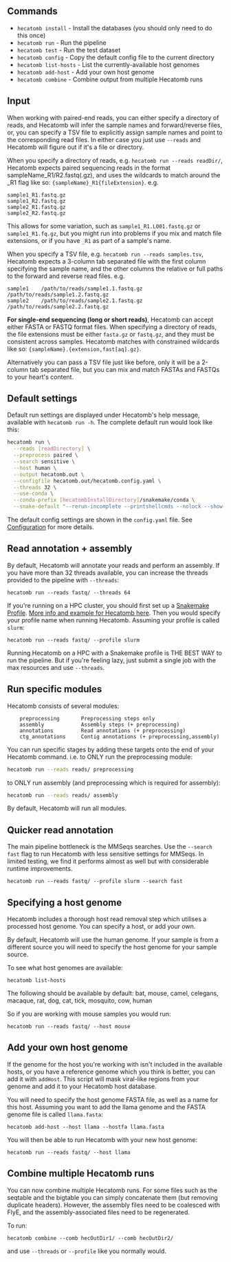 ## Commands

* `hecatomb install` - Install the databases (you should only need to do this once)
* `hecatomb run` - Run the pipeline
* `hecatomb test` - Run the test dataset
* `hecatomb config` - Copy the default config file to the current directory
* `hecatomb list-hosts` - List the currently-available host genomes
* `hecatomb add-host` - Add your own host genome
* `hecatomb combine` - Combine output from multiple Hecatomb runs


## Input

When working with paired-end reads,
you can either specify a directory of reads, and Hecatomb will infer the sample names and forward/reverse files, or,
you can specify a TSV file to explicitly assign sample names and point to the corresponding read files.
In either case you just use `--reads` and Hecatomb will figure out if it's a file or directory.

When you specify a directory of reads, e.g. `hecatomb run --reads readDir/`, 
Hecatomb expects paired sequencing reads in the format sampleName_R1/R2.fastq(.gz), 
and uses the wildcards to match around the _R1 flag like so: `{sampleName}_R1{fileExtension}`. e.g. 

```text
sample1_R1.fastq.gz
sample1_R2.fastq.gz
sample2_R1.fastq.gz
sample2_R2.fastq.gz
```

This allows for some variation, such as `sample1_R1.L001.fastq.gz` or `sample1_R1.fq.gz`,
but you might run into problems if you mix and match file extensions, 
or if you have `_R1` as part of a sample's name.

When you specify a TSV file, e.g. `hecatomb run --reads samples.tsv`, 
Hecatomb expects a 3-column tab separated file with the first column specifying the sample name, 
and the other columns the relative or full paths to the forward and reverse read files. e.g.

```text
sample1    /path/to/reads/sample1.1.fastq.gz    /path/to/reads/sample1.2.fastq.gz
sample2    /path/to/reads/sample2.1.fastq.gz    /path/to/reads/sample2.2.fastq.gz
```

__For single-end sequencing (long or short reads)__, Hecatomb can accept either FASTA or FASTQ format files.
When specifying a directory of reads, the file extensions must be either `fasta.gz` or `fastq.gz`,
and they must be consistent across samples.
Hecatomb matches with constrained wildcards like so: `{sampleName}.{extension,fast[aq].gz}`.

Alternatively you can pass a TSV file just like before, only it will be a 2-column tab separated file,
but you can mix and match FASTAs and FASTQs to your heart's content.


## Default settings

Default run settings are displayed under Hecatomb's help message, available with `hecatomb run -h`.
The complete default run would look like this:

```bash
hecatomb run \
  --reads [readDirectory] \
  --preprocess paired \
  --search sensitive \
  --host human \
  --output hecatomb.out \
  --configfile hecatomb.out/hecatomb.config.yaml \
  --threads 32 \
  --use-conda \
  --conda-prefix [hecatombInstallDirectory]/snakemake/conda \
  --snake-default "--rerun-incomplete --printshellcmds --nolock --show-failed-logs"
```

The default config settings are shown in the `config.yaml` file.
See [Configuration](configuration.md) for more details.


## Read annotation + assembly

By default, Hecatomb will annotate your reads and perform an assembly.
If you have more than 32 threads available, you can increase the threads provided to the pipeline with `--threads`:

```shell
hecatomb run --reads fastq/ --threads 64
```

If you're running on a HPC cluster, you should first set up a 
[Snakemake Profile](https://snakemake.readthedocs.io/en/stable/executing/cli.html#profiles).
[More info and example for Hecatomb here](configuration.md#profiles-for-hpc-clusters).
Then you would specify your profile name when running Hecatomb.
Assuming your profile is called `slurm`:

```shell
hecatomb run --reads fastq/ --profile slurm
```

Running Hecatomb on a HPC with a Snakemake profile is THE BEST WAY to run the pipeline.
But if you're feeling lazy, just submit a single job with the max resources and use `--threads`.


## Run specific modules

Hecatomb consists of several modules:
```text
    preprocessing       Preprocessing steps only
    assembly            Assembly steps (+ preprocessing)
    annotations         Read annotations (+ preprocessing)
    ctg_annotations     Contig annotations (+ preprocessing,assembly)
```

You can run specific stages by adding these targets onto the end of your Hecatomb command.
i.e. to ONLY run the preprocessing module:

```bash
hecatomb run --reads reads/ preprocessing
```

to ONLY run assembly (and preprocessing which is required for assembly):

```bash
hecatomb run --reads reads/ assembly
```

By default, Hecatomb will run all modules. 


## Quicker read annotation

The main pipeline bottleneck is the MMSeqs searches.
Use the `--search fast` flag to run Hecatomb with less sensitive settings for MMSeqs.
In limited testing, we find it performs almost as well but with considerable runtime improvements.

```shell
hecatomb run --reads fastq/ --profile slurm --search fast
```

## Specifying a host genome

Hecatomb includes a thorough host read removal step which utilises a processed host genome.
You can specify a host, or add your own.

By default, Hecatomb will use the human genome.
If your sample is from a different source you will need to specify the host genome for your sample source.

To see what host genomes are available:

```shell
hecatomb list-hosts
```

The following should be available by default: 
bat, mouse, camel, celegans, macaque, rat, dog, cat, tick, mosquito, cow, human

So if you are working with mouse samples you would run:

```shell
hecatomb run --reads fastq/ --host mouse
```

## Add your own host genome

If the genome for the host you're working with isn't included in the available hosts, or you have a reference genome
which you think is better, you can add it with `addHost`.
This script will mask viral-like regions from your genome and add it to your Hecatomb host database.

You will need to specify the host genome FASTA file, as well as a name for this host.
Assuming you want to add the llama genome and the FASTA genome file is called `llama.fasta`:

```shell
hecatomb add-host --host llama --hostfa llama.fasta
```

You will then be able to run Hecatomb with your new host genome:

```shell
hecatomb run --reads fastq/ --host llama
```

## Combine multiple Hecatomb runs

You can now combine multiple Hecatomb runs. 
For some files such as the seqtable and the bigtable you can simply concatenate them (but removing duplicate headers).
However, the assembly files need to be coalesced with FlyE, and the assembly-associated files need to be regenerated.

To run:

```shell
hecatomb combine --comb hecOutDir1/ --comb hecOutDir2/
```

and use `--threads` or `--profile` like you normally would.
